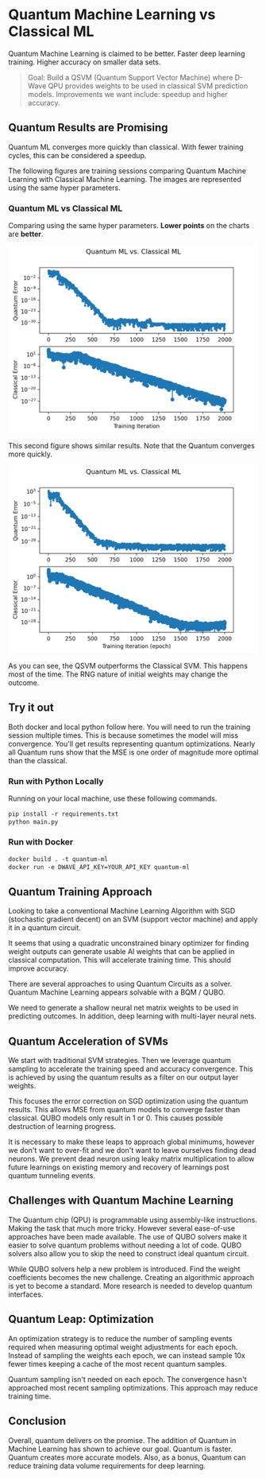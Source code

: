 # Quantum Machine Learning vs Classical ML

Quantum Machine Learning is claimed to be better.
Faster deep learning training.
Higher accuracy on smaller data sets.

> Goal: Build a QSVM (Quantum Support Vector Machine) where D-Wave QPU provides
> weights to be used in classical SVM prediction models.
> Improvements we want include: speedup and higher accuracy.

## Quantum Results are Promising

Quantum ML converges more quickly than classical.
With fewer training cycles, this can be considered a speedup.

The following figures are training sessions comparing 
Quantum Machine Learning with Classical Machine Learning.
The images are represented using the same hyper parameters.

### Quantum ML vs Classical ML

Comparing using the same hyper parameters.
**Lower points** on the charts are **better**.

![Figure 1](media/quantum-ml-vs-classical-ml-1.png)

This second figure shows similar results.
Note that the Quantum converges more quickly.

![Figure 2](media/quantum-ml-vs-classical-ml-2.png)

As you can see, the QSVM outperforms the Classical SVM.
This happens most of the time.
The RNG nature of initial weights may change the outcome.

## Try it out

Both docker and local python follow here.
You will need to run the training session multiple times.
This is because sometimes the model will miss convergence.
You'll get results representing quantum optimizations.
Nearly all Quantum runs show that the MSE is one order
of magnitude more optimal than the classical.

### Run with Python Locally

Running on your local machine, use these following commands.

```shell
pip install -r requirements.txt
python main.py
```

### Run with Docker

```shell
docker build . -t quantum-ml
docker run -e DWAVE_API_KEY=YOUR_API_KEY quantum-ml
```

## Quantum Training Approach

Looking to take a conventional Machine Learning Algorithm
with SGD (stochastic gradient decent) on an SVM (support vector machine)
and apply it in a quantum circuit.

It seems that using a quadratic unconstrained binary optimizer for
finding weight outputs can generate usable AI weights that can be
applied in classical computation.
This will accelerate training time.
This should improve accuracy.

There are several approaches to using Quantum Circuits as a solver.
Quantum Machine Learning appears solvable with a BQM / QUBO.

We need to generate a shallow neural net matrix weights
to be used in predicting outcomes.
In addition, deep learning with multi-layer neural nets.

## Quantum Acceleration of SVMs

We start with traditional SVM strategies.
Then we leverage quantum sampling to accelerate the training
speed and accuracy convergence.
This is achieved by using the quantum results as a filter
on our output layer weights.

This focuses the error correction on SGD optimization
using the quantum results.
This allows MSE from quantum models to converge faster than classical.
QUBO models only result in 1 or 0.
This causes possible destruction of learning progress.

It is necessary to make these leaps to approach global minimums,
however we don't want to over-fit and we don't want to leave
ourselves finding dead neurons.
We prevent dead neuron using leaky matrix multiplication to allow
future learnings on existing memory and recovery of
learnings post quantum tunneling events.

## Challenges with Quantum Machine Learning

The Quantum chip (QPU) is programmable using assembly-like instructions.
Making the task that much more tricky.
However several ease-of-use approaches have been made available.
The use of QUBO solvers make it easier to solve quantum problems without needing a lot of code.
QUBO solvers also allow you to skip the need to construct ideal quantum circuit.

While QUBO solvers help a new problem is introduced.
Find the weight coefficients becomes the new challenge.
Creating an algorithmic approach is yet to become a standard. 
More research is needed to develop quantum interfaces.

## Quantum Leap: Optimization

An optimization strategy is to reduce the number of sampling events
required when measuring optimal weight adjustments for each epoch.
Instead of sampling the weights each epoch,
we can instead sample 10x fewer times
keeping a cache of the most recent quantum samples.

Quantum sampling isn't needed on each epoch.
The convergence hasn't approached most recent sampling optimizations.
This approach may reduce training time.

## Conclusion

Overall, quantum delivers on the promise.
The addition of Quantum in Machine Learning has shown to achieve our goal.
Quantum is faster.
Quantum creates more accurate models.
Also, as a bonus, Quantum can reduce training data
volume requirements for deep learning.
